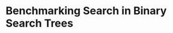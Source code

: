 # Benchmarking Search in Binary Search Trees

<!-- ## TLDR -->

<!-- The exact same binary tree search algorithm can perform 60% better or worse -->
<!-- depending on several factors.  Factors include: compiler used (i.e. the -->
<!-- code it chooses to emit), the memory layout of the tree itself, and the -->
<!-- access pattern.  At the level of the level of the CPU and memory subsystem, -->
<!-- things boil down to cache effects and branch prediction. -->

<!-- ## Building -->

<!-- You need cmake and both gcc and clang installed installed.  Then do this: -->

<!-- ```sh -->
<!-- ./doitall.sh -->
<!-- ``` -->

<!-- ...or read that script for details. -->

<!-- ## What this tests -->

<!-- This tests accessing "perfectly balanced" binary trees.  These are trees -->
<!-- where no node with one child has a grandchild. -->

<!-- Two details are then varried: the memory layout of the nodes themselves, -->
<!-- and the access pattern. -->

<!-- Nodes are allocated continuously in an array.  Two memory layouts within -->
<!-- this array are used: "ideal" and uniformly randomized.  The ideal layout -->
<!-- places the root node at index zero, then its two children at indices 1 and -->
<!-- 2, then their children at indices 3 through 7, and so on.  The randomized -->
<!-- layout places nodes randomly within the array. -->

<!-- The access patterns are either ascending or uniformly random. -->

<!-- ## Expected Results -->

<!-- I began with one question and two hypotheses: -->

<!-- 1. I had no idea how gcc and clang would affect behavior, but I expected an -->
<!--    impact. -->
<!-- 2. I expected randomized memory layouts to have a slight negative impact. -->
<!-- 3. I expected randomized lookup patterns to be significantly worse than -->
<!--    ascending. -->

<!-- ## Results -->

<!-- When comparing `A` and `B` we'll use the formula `(B - A) / A`, which gives -->
<!-- a percentage gain or loss from `A`.  Positive numbers mean `A` is faster, -->
<!-- negative `B`. -->

<!-- This benchmark was a significant win for gcc overall, with gcc showing an -->
<!-- overall improvement of 24% over clang (geometric mean).  The interesting -->
<!-- part is that the overall geometric mean varies by size of the tree: -->

<!-- | tree size | clang -vs- gcc | -->
<!-- |-----------|----------------| -->
<!-- |       10  | gcc 22% slower | -->
<!-- |       50  | gcc 4% slower  | -->
<!-- |      100  | gcc 14% faster | -->
<!-- |    10000  | gcc 53% faster | -->
<!-- |  1000000  | gcc 45% faster | -->

<!--  weighs -->
<!-- smaller trees more heavily than larger.  Looking at trees with 1M nodes, -->
<!-- gcc improves timings by a factor of -0.59, and further limiting to -->
<!-- Random/Random trees with 1M nodes gcc wins by -0.66.  Depending on how I -->
<!-- weighted things, the gcc improved over clang between 16% and 63%, except -->
<!-- for very small trees (<=50 nodes) where it was a wash. -->

<!-- To my surprise, switching from "ideal" memory layouts to randomized ones is -->
<!-- about a 20% performance hit, but that isn't the whole story.  For smaller -->
<!-- trees, it is a wash.  It makes a difference only in larger trees, where it -->
<!-- was nearly a 50% performance hit. -->

<!-- Switching from uniformly random access patterns to ascending is about a -->
<!-- 13% performance hit. -->

<!-- ## Why The Gcc Builds Were Faster -->

<!-- Gcc uses a branching strategy whereas Clang uses conditional moves. -->

<!-- ### Gcc -->
<!-- ```asm -->
<!-- LowerBound(Node*, long): -->
<!--   xor ecx, ecx -->
<!-- .WHILE_X_NOT_NULL: -->
<!--   test rdi, rdi -->
<!--   je .RETURN_LOWER -->
<!-- .X_NOT_NULL: -->
<!--   mov rax, QWORD PTR [rdi] -->
<!--   mov rdx, QWORD PTR [rdi+8] -->
<!--   cmp rsi, QWORD PTR [rdi+16] -->
<!--   jg .ASSIGN_X_TO_LOWER_AND_XLEFT_TO_X -->
<!--   mov rdi, rdx -->
<!--   test rdi, rdi -->
<!--   jne .X_NOT_NULL -->
<!-- .RETURN_LOWER: -->
<!--   mov rax, rcx -->
<!--   ret -->
<!-- .ASSIGN_X_TO_LOWER_AND_XLEFT_TO_X: -->
<!--   mov rcx, rdi -->
<!--   mov rdi, rax -->
<!--   jmp .WHILE_X_NOT_NULL -->
<!-- ``` -->

<!-- ### Clang -->
<!-- ```asm -->
<!-- LowerBound(Node*, long): # @LowerBound(Node*, long) -->
<!--   xor eax, eax -->
<!--   test rdi, rdi -->
<!--   je .RETURN -->
<!-- .WHILE_X_NOT_NULL: -->
<!--   lea rcx, [rdi + 8] -->
<!--   cmp qword ptr [rdi + 16], rsi -->
<!--   cmovl rcx, rdi -->
<!--   cmovl rax, rdi -->
<!--   mov rdi, qword ptr [rcx] -->
<!--   test rdi, rdi -->
<!--   jne .WHILE_X_NOT_NULL -->
<!-- .RETURN: -->
<!--   ret -->
<!-- ``` -->

<!-- ## blah  -->


<!-- On my desktop the improvement was a 16% reduction. -->

<!-- See "OVERALL_GEOMEAN" at the end of the output below. -->

<!-- ```sh -->
<!-- % taskset -c 0 ./build/_deps/googlebenchmark-src/tools/compare.py benchmarks ./build_clang/Release/lower_bound ./build/Release/lower_bound  --benchmark_repetitions=10 -->
<!-- RUNNING: ./build_clang/Release/lower_bound --benchmark_repetitions=10 --benchmark_out=/tmp/tmpfqrxcuy9 -->
<!-- 2022-09-07T12:45:10-07:00 -->
<!-- Running ./build_clang/Release/lower_bound -->
<!-- Run on (4 X 2494.27 MHz CPU s) -->
<!-- CPU Caches: -->
<!--   L1 Data 32 KiB (x2) -->
<!--   L1 Instruction 32 KiB (x2) -->
<!--   L2 Unified 256 KiB (x2) -->
<!--   L3 Unified 3072 KiB (x1) -->
<!-- Load Average: 1.17, 1.01, 0.95 -->
<!-- ----------------------------------------------------------------------- -->
<!-- Benchmark                             Time             CPU   Iterations -->
<!-- ----------------------------------------------------------------------- -->
<!-- BM_LowerBound/8                    5.30 ns         5.27 ns    133089480 -->
<!-- BM_LowerBound/8                    5.31 ns         5.27 ns    133089480 -->
<!-- BM_LowerBound/8                    5.54 ns         5.50 ns    133089480 -->
<!-- BM_LowerBound/8                    5.31 ns         5.29 ns    133089480 -->
<!-- BM_LowerBound/8                    5.31 ns         5.29 ns    133089480 -->
<!-- BM_LowerBound/8                    5.39 ns         5.36 ns    133089480 -->
<!-- BM_LowerBound/8                    5.30 ns         5.28 ns    133089480 -->
<!-- BM_LowerBound/8                    5.27 ns         5.25 ns    133089480 -->
<!-- BM_LowerBound/8                    5.50 ns         5.47 ns    133089480 -->
<!-- BM_LowerBound/8                    5.31 ns         5.27 ns    133089480 -->
<!-- BM_LowerBound/8_mean               5.35 ns         5.32 ns           10 -->
<!-- BM_LowerBound/8_median             5.31 ns         5.28 ns           10 -->
<!-- BM_LowerBound/8_stddev            0.093 ns        0.089 ns           10 -->
<!-- BM_LowerBound/8_cv                 1.73 %          1.67 %            10 -->
<!-- BM_LowerBound/64                   11.3 ns         11.2 ns     57286272 -->
<!-- BM_LowerBound/64                   10.9 ns         10.9 ns     57286272 -->
<!-- BM_LowerBound/64                   10.9 ns         10.9 ns     57286272 -->
<!-- BM_LowerBound/64                   10.8 ns         10.8 ns     57286272 -->
<!-- BM_LowerBound/64                   10.6 ns         10.5 ns     57286272 -->
<!-- BM_LowerBound/64                   10.4 ns         10.4 ns     57286272 -->
<!-- BM_LowerBound/64                   10.5 ns         10.5 ns     57286272 -->
<!-- BM_LowerBound/64                   10.4 ns         10.4 ns     57286272 -->
<!-- BM_LowerBound/64                   10.2 ns         10.2 ns     57286272 -->
<!-- BM_LowerBound/64                   10.5 ns         10.5 ns     57286272 -->
<!-- BM_LowerBound/64_mean              10.7 ns         10.6 ns           10 -->
<!-- BM_LowerBound/64_median            10.6 ns         10.5 ns           10 -->
<!-- BM_LowerBound/64_stddev           0.311 ns        0.307 ns           10 -->
<!-- BM_LowerBound/64_cv                2.91 %          2.89 %            10 -->
<!-- BM_LowerBound/512                  28.3 ns         28.2 ns     24367616 -->
<!-- BM_LowerBound/512                  28.2 ns         28.1 ns     24367616 -->
<!-- BM_LowerBound/512                  28.2 ns         28.1 ns     24367616 -->
<!-- BM_LowerBound/512                  28.3 ns         28.2 ns     24367616 -->
<!-- BM_LowerBound/512                  28.2 ns         28.1 ns     24367616 -->
<!-- BM_LowerBound/512                  28.1 ns         28.1 ns     24367616 -->
<!-- BM_LowerBound/512                  28.2 ns         28.2 ns     24367616 -->
<!-- BM_LowerBound/512                  28.1 ns         28.0 ns     24367616 -->
<!-- BM_LowerBound/512                  28.1 ns         28.0 ns     24367616 -->
<!-- BM_LowerBound/512                  28.2 ns         28.1 ns     24367616 -->
<!-- BM_LowerBound/512_mean             28.2 ns         28.1 ns           10 -->
<!-- BM_LowerBound/512_median           28.2 ns         28.1 ns           10 -->
<!-- BM_LowerBound/512_stddev          0.066 ns        0.063 ns           10 -->
<!-- BM_LowerBound/512_cv               0.23 %          0.22 %            10 -->
<!-- BM_LowerBound/4096                 41.7 ns         41.6 ns     16502784 -->
<!-- BM_LowerBound/4096                 41.8 ns         41.7 ns     16502784 -->
<!-- BM_LowerBound/4096                 42.3 ns         42.0 ns     16502784 -->
<!-- BM_LowerBound/4096                 41.8 ns         41.7 ns     16502784 -->
<!-- BM_LowerBound/4096                 42.4 ns         42.2 ns     16502784 -->
<!-- BM_LowerBound/4096                 41.7 ns         41.6 ns     16502784 -->
<!-- BM_LowerBound/4096                 42.0 ns         41.8 ns     16502784 -->
<!-- BM_LowerBound/4096                 41.8 ns         41.7 ns     16502784 -->
<!-- BM_LowerBound/4096                 41.9 ns         41.8 ns     16502784 -->
<!-- BM_LowerBound/4096                 41.9 ns         41.8 ns     16502784 -->
<!-- BM_LowerBound/4096_mean            41.9 ns         41.8 ns           10 -->
<!-- BM_LowerBound/4096_median          41.9 ns         41.7 ns           10 -->
<!-- BM_LowerBound/4096_stddev         0.223 ns        0.184 ns           10 -->
<!-- BM_LowerBound/4096_cv              0.53 %          0.44 %            10 -->
<!-- BM_LowerBound/32768                53.9 ns         53.7 ns     12910592 -->
<!-- BM_LowerBound/32768                58.1 ns         57.9 ns     12910592 -->
<!-- BM_LowerBound/32768                53.8 ns         53.6 ns     12910592 -->
<!-- BM_LowerBound/32768                54.3 ns         54.2 ns     12910592 -->
<!-- BM_LowerBound/32768                54.2 ns         54.0 ns     12910592 -->
<!-- BM_LowerBound/32768                53.5 ns         53.4 ns     12910592 -->
<!-- BM_LowerBound/32768                53.7 ns         53.5 ns     12910592 -->
<!-- BM_LowerBound/32768                53.6 ns         53.5 ns     12910592 -->
<!-- BM_LowerBound/32768                53.8 ns         53.7 ns     12910592 -->
<!-- BM_LowerBound/32768                53.8 ns         53.6 ns     12910592 -->
<!-- BM_LowerBound/32768_mean           54.3 ns         54.1 ns           10 -->
<!-- BM_LowerBound/32768_median         53.8 ns         53.7 ns           10 -->
<!-- BM_LowerBound/32768_stddev         1.37 ns         1.36 ns           10 -->
<!-- BM_LowerBound/32768_cv             2.53 %          2.51 %            10 -->
<!-- BM_LowerBound/262144               94.0 ns         93.7 ns      7864320 -->
<!-- BM_LowerBound/262144               92.7 ns         92.4 ns      7864320 -->
<!-- BM_LowerBound/262144               89.9 ns         89.6 ns      7864320 -->
<!-- BM_LowerBound/262144               91.7 ns         91.4 ns      7864320 -->
<!-- BM_LowerBound/262144               90.1 ns         89.9 ns      7864320 -->
<!-- BM_LowerBound/262144               90.1 ns         89.8 ns      7864320 -->
<!-- BM_LowerBound/262144               90.7 ns         90.4 ns      7864320 -->
<!-- BM_LowerBound/262144               90.5 ns         90.3 ns      7864320 -->
<!-- BM_LowerBound/262144               90.4 ns         90.1 ns      7864320 -->
<!-- BM_LowerBound/262144               90.5 ns         90.2 ns      7864320 -->
<!-- BM_LowerBound/262144_mean          91.1 ns         90.8 ns           10 -->
<!-- BM_LowerBound/262144_median        90.5 ns         90.2 ns           10 -->
<!-- BM_LowerBound/262144_stddev        1.33 ns         1.32 ns           10 -->
<!-- BM_LowerBound/262144_cv            1.46 %          1.45 %            10 -->
<!-- BM_LowerBound/1048576               112 ns          112 ns      6291456 -->
<!-- BM_LowerBound/1048576               141 ns          140 ns      6291456 -->
<!-- BM_LowerBound/1048576               118 ns          118 ns      6291456 -->
<!-- BM_LowerBound/1048576               108 ns          108 ns      6291456 -->
<!-- BM_LowerBound/1048576               134 ns          133 ns      6291456 -->
<!-- BM_LowerBound/1048576               108 ns          108 ns      6291456 -->
<!-- BM_LowerBound/1048576               112 ns          112 ns      6291456 -->
<!-- BM_LowerBound/1048576               113 ns          113 ns      6291456 -->
<!-- BM_LowerBound/1048576               113 ns          113 ns      6291456 -->
<!-- BM_LowerBound/1048576               112 ns          111 ns      6291456 -->
<!-- BM_LowerBound/1048576_mean          117 ns          117 ns           10 -->
<!-- BM_LowerBound/1048576_median        113 ns          112 ns           10 -->
<!-- BM_LowerBound/1048576_stddev       11.2 ns         11.1 ns           10 -->
<!-- BM_LowerBound/1048576_cv           9.52 %          9.51 %            10 -->
<!-- RUNNING: ./build/Release/lower_bound --benchmark_repetitions=10 --benchmark_out=/tmp/tmp8sfgil6s -->
<!-- 2022-09-07T12:46:02-07:00 -->
<!-- Running ./build/Release/lower_bound -->
<!-- Run on (4 X 2494.26 MHz CPU s) -->
<!-- CPU Caches: -->
<!--   L1 Data 32 KiB (x2) -->
<!--   L1 Instruction 32 KiB (x2) -->
<!--   L2 Unified 256 KiB (x2) -->
<!--   L3 Unified 3072 KiB (x1) -->
<!-- Load Average: 1.07, 1.01, 0.95 -->
<!-- ----------------------------------------------------------------------- -->
<!-- Benchmark                             Time             CPU   Iterations -->
<!-- ----------------------------------------------------------------------- -->
<!-- BM_LowerBound/8                    5.65 ns         5.64 ns    123227648 -->
<!-- BM_LowerBound/8                    5.65 ns         5.64 ns    123227648 -->
<!-- BM_LowerBound/8                    5.70 ns         5.69 ns    123227648 -->
<!-- BM_LowerBound/8                    5.65 ns         5.64 ns    123227648 -->
<!-- BM_LowerBound/8                    5.66 ns         5.64 ns    123227648 -->
<!-- BM_LowerBound/8                    5.68 ns         5.66 ns    123227648 -->
<!-- BM_LowerBound/8                    5.68 ns         5.67 ns    123227648 -->
<!-- BM_LowerBound/8                    5.66 ns         5.65 ns    123227648 -->
<!-- BM_LowerBound/8                    5.68 ns         5.66 ns    123227648 -->
<!-- BM_LowerBound/8                    5.70 ns         5.68 ns    123227648 -->
<!-- BM_LowerBound/8_mean               5.67 ns         5.66 ns           10 -->
<!-- BM_LowerBound/8_median             5.67 ns         5.65 ns           10 -->
<!-- BM_LowerBound/8_stddev            0.019 ns        0.018 ns           10 -->
<!-- BM_LowerBound/8_cv                 0.34 %          0.32 %            10 -->
<!-- BM_LowerBound/64                   9.07 ns         9.02 ns     71946048 -->
<!-- BM_LowerBound/64                   8.90 ns         8.88 ns     71946048 -->
<!-- BM_LowerBound/64                   8.88 ns         8.86 ns     71946048 -->
<!-- BM_LowerBound/64                   8.96 ns         8.93 ns     71946048 -->
<!-- BM_LowerBound/64                   8.93 ns         8.90 ns     71946048 -->
<!-- BM_LowerBound/64                   8.91 ns         8.88 ns     71946048 -->
<!-- BM_LowerBound/64                   8.92 ns         8.89 ns     71946048 -->
<!-- BM_LowerBound/64                   8.92 ns         8.89 ns     71946048 -->
<!-- BM_LowerBound/64                   8.88 ns         8.85 ns     71946048 -->
<!-- BM_LowerBound/64                   8.92 ns         8.90 ns     71946048 -->
<!-- BM_LowerBound/64_mean              8.93 ns         8.90 ns           10 -->
<!-- BM_LowerBound/64_median            8.92 ns         8.89 ns           10 -->
<!-- BM_LowerBound/64_stddev           0.055 ns        0.048 ns           10 -->
<!-- BM_LowerBound/64_cv                0.62 %          0.54 %            10 -->
<!-- BM_LowerBound/512                  14.0 ns         13.9 ns     49075712 -->
<!-- BM_LowerBound/512                  13.7 ns         13.7 ns     49075712 -->
<!-- BM_LowerBound/512                  15.5 ns         15.4 ns     49075712 -->
<!-- BM_LowerBound/512                  13.9 ns         13.8 ns     49075712 -->
<!-- BM_LowerBound/512                  13.8 ns         13.8 ns     49075712 -->
<!-- BM_LowerBound/512                  13.8 ns         13.7 ns     49075712 -->
<!-- BM_LowerBound/512                  13.7 ns         13.6 ns     49075712 -->
<!-- BM_LowerBound/512                  13.8 ns         13.8 ns     49075712 -->
<!-- BM_LowerBound/512                  13.7 ns         13.7 ns     49075712 -->
<!-- BM_LowerBound/512                  13.8 ns         13.8 ns     49075712 -->
<!-- BM_LowerBound/512_mean             14.0 ns         13.9 ns           10 -->
<!-- BM_LowerBound/512_median           13.8 ns         13.8 ns           10 -->
<!-- BM_LowerBound/512_stddev          0.535 ns        0.514 ns           10 -->
<!-- BM_LowerBound/512_cv               3.83 %          3.69 %            10 -->
<!-- BM_LowerBound/4096                 16.9 ns         16.8 ns     38821888 -->
<!-- BM_LowerBound/4096                 16.8 ns         16.7 ns     38821888 -->
<!-- BM_LowerBound/4096                 17.3 ns         17.1 ns     38821888 -->
<!-- BM_LowerBound/4096                 16.9 ns         16.8 ns     38821888 -->
<!-- BM_LowerBound/4096                 16.8 ns         16.7 ns     38821888 -->
<!-- BM_LowerBound/4096                 16.8 ns         16.7 ns     38821888 -->
<!-- BM_LowerBound/4096                 16.9 ns         16.8 ns     38821888 -->
<!-- BM_LowerBound/4096                 16.7 ns         16.7 ns     38821888 -->
<!-- BM_LowerBound/4096                 16.7 ns         16.7 ns     38821888 -->
<!-- BM_LowerBound/4096                 16.8 ns         16.7 ns     38821888 -->
<!-- BM_LowerBound/4096_mean            16.8 ns         16.8 ns           10 -->
<!-- BM_LowerBound/4096_median          16.8 ns         16.7 ns           10 -->
<!-- BM_LowerBound/4096_stddev         0.155 ns        0.137 ns           10 -->
<!-- BM_LowerBound/4096_cv              0.92 %          0.81 %            10 -->
<!-- BM_LowerBound/32768                20.9 ns         20.8 ns     29065216 -->
<!-- BM_LowerBound/32768                20.7 ns         20.7 ns     29065216 -->
<!-- BM_LowerBound/32768                20.6 ns         20.5 ns     29065216 -->
<!-- BM_LowerBound/32768                20.5 ns         20.5 ns     29065216 -->
<!-- BM_LowerBound/32768                20.5 ns         20.4 ns     29065216 -->
<!-- BM_LowerBound/32768                20.6 ns         20.5 ns     29065216 -->
<!-- BM_LowerBound/32768                20.6 ns         20.5 ns     29065216 -->
<!-- BM_LowerBound/32768                20.5 ns         20.4 ns     29065216 -->
<!-- BM_LowerBound/32768                20.8 ns         20.7 ns     29065216 -->
<!-- BM_LowerBound/32768                20.9 ns         20.8 ns     29065216 -->
<!-- BM_LowerBound/32768_mean           20.7 ns         20.6 ns           10 -->
<!-- BM_LowerBound/32768_median         20.6 ns         20.5 ns           10 -->
<!-- BM_LowerBound/32768_stddev        0.172 ns        0.158 ns           10 -->
<!-- BM_LowerBound/32768_cv             0.83 %          0.77 %            10 -->
<!-- BM_LowerBound/262144               54.8 ns         54.6 ns     14155776 -->
<!-- BM_LowerBound/262144               53.5 ns         53.3 ns     14155776 -->
<!-- BM_LowerBound/262144               50.2 ns         50.1 ns     14155776 -->
<!-- BM_LowerBound/262144               54.3 ns         54.2 ns     14155776 -->
<!-- BM_LowerBound/262144               49.7 ns         49.5 ns     14155776 -->
<!-- BM_LowerBound/262144               49.5 ns         49.2 ns     14155776 -->
<!-- BM_LowerBound/262144               49.4 ns         49.3 ns     14155776 -->
<!-- BM_LowerBound/262144               49.4 ns         49.2 ns     14155776 -->
<!-- BM_LowerBound/262144               49.8 ns         49.7 ns     14155776 -->
<!-- BM_LowerBound/262144               49.4 ns         49.2 ns     14155776 -->
<!-- BM_LowerBound/262144_mean          51.0 ns         50.8 ns           10 -->
<!-- BM_LowerBound/262144_median        49.8 ns         49.6 ns           10 -->
<!-- BM_LowerBound/262144_stddev        2.24 ns         2.25 ns           10 -->
<!-- BM_LowerBound/262144_cv            4.39 %          4.42 %            10 -->
<!-- BM_LowerBound/1048576              72.2 ns         72.0 ns     10485760 -->
<!-- BM_LowerBound/1048576              74.0 ns         73.8 ns     10485760 -->
<!-- BM_LowerBound/1048576              75.2 ns         74.9 ns     10485760 -->
<!-- BM_LowerBound/1048576              75.0 ns         74.5 ns     10485760 -->
<!-- BM_LowerBound/1048576              77.6 ns         77.3 ns     10485760 -->
<!-- BM_LowerBound/1048576              72.8 ns         72.6 ns     10485760 -->
<!-- BM_LowerBound/1048576              73.2 ns         73.0 ns     10485760 -->
<!-- BM_LowerBound/1048576              73.5 ns         73.3 ns     10485760 -->
<!-- BM_LowerBound/1048576              73.6 ns         73.4 ns     10485760 -->
<!-- BM_LowerBound/1048576              73.3 ns         73.1 ns     10485760 -->
<!-- BM_LowerBound/1048576_mean         74.1 ns         73.8 ns           10 -->
<!-- BM_LowerBound/1048576_median       73.6 ns         73.3 ns           10 -->
<!-- BM_LowerBound/1048576_stddev       1.56 ns         1.51 ns           10 -->
<!-- BM_LowerBound/1048576_cv           2.11 %          2.04 %            10 -->
<!-- Comparing ./build_clang/Release/lower_bound to ./build/Release/lower_bound -->
<!-- Benchmark                                      Time             CPU      Time Old      Time New       CPU Old       CPU New -->
<!-- --------------------------------------------------------------------------------------------------------------------------- -->
<!-- BM_LowerBound/8                             +0.0662         +0.0697             5             6             5             6 -->
<!-- BM_LowerBound/8                             +0.0655         +0.0697             5             6             5             6 -->
<!-- BM_LowerBound/8                             +0.0297         +0.0336             6             6             6             6 -->
<!-- BM_LowerBound/8                             +0.0654         +0.0669             5             6             5             6 -->
<!-- BM_LowerBound/8                             +0.0645         +0.0662             5             6             5             6 -->
<!-- BM_LowerBound/8                             +0.0547         +0.0568             5             6             5             6 -->
<!-- BM_LowerBound/8                             +0.0720         +0.0736             5             6             5             6 -->
<!-- BM_LowerBound/8                             +0.0744         +0.0751             5             6             5             6 -->
<!-- BM_LowerBound/8                             +0.0328         +0.0358             5             6             5             6 -->
<!-- BM_LowerBound/8                             +0.0740         +0.0774             5             6             5             6 -->
<!-- BM_LowerBound/8_pvalue                       0.0002          0.0002      U Test, Repetitions: 10 vs 10 -->
<!-- BM_LowerBound/8_mean                        +0.0597         +0.0623             5             6             5             6 -->
<!-- BM_LowerBound/8_median                      +0.0687         +0.0706             5             6             5             6 -->
<!-- BM_LowerBound/8_stddev                      -0.7901         -0.7966             0             0             0             0 -->
<!-- BM_LowerBound/8_cv                          -0.8019         -0.8085             0             0             0             0 -->
<!-- BM_LowerBound/64                            -0.1962         -0.1968            11             9            11             9 -->
<!-- BM_LowerBound/64                            -0.1844         -0.1839            11             9            11             9 -->
<!-- BM_LowerBound/64                            -0.1849         -0.1839            11             9            11             9 -->
<!-- BM_LowerBound/64                            -0.1736         -0.1740            11             9            11             9 -->
<!-- BM_LowerBound/64                            -0.1552         -0.1540            11             9            11             9 -->
<!-- BM_LowerBound/64                            -0.1449         -0.1441            10             9            10             9 -->
<!-- BM_LowerBound/64                            -0.1542         -0.1542            11             9            11             9 -->
<!-- BM_LowerBound/64                            -0.1453         -0.1450            10             9            10             9 -->
<!-- BM_LowerBound/64                            -0.1340         -0.1337            10             9            10             9 -->
<!-- BM_LowerBound/64                            -0.1500         -0.1495            10             9            10             9 -->
<!-- BM_LowerBound/64_pvalue                      0.0002          0.0002      U Test, Repetitions: 10 vs 10 -->
<!-- BM_LowerBound/64_mean                       -0.1628         -0.1625            11             9            11             9 -->
<!-- BM_LowerBound/64_median                     -0.1554         -0.1547            11             9            11             9 -->
<!-- BM_LowerBound/64_stddev                     -0.8225         -0.8439             0             0             0             0 -->
<!-- BM_LowerBound/64_cv                         -0.7879         -0.8136             0             0             0             0 -->
<!-- BM_LowerBound/512                           -0.5057         -0.5056            28            14            28            14 -->
<!-- BM_LowerBound/512                           -0.5134         -0.5135            28            14            28            14 -->
<!-- BM_LowerBound/512                           -0.4519         -0.4541            28            15            28            15 -->
<!-- BM_LowerBound/512                           -0.5073         -0.5091            28            14            28            14 -->
<!-- BM_LowerBound/512                           -0.5107         -0.5108            28            14            28            14 -->
<!-- BM_LowerBound/512                           -0.5105         -0.5108            28            14            28            14 -->
<!-- BM_LowerBound/512                           -0.5158         -0.5158            28            14            28            14 -->
<!-- BM_LowerBound/512                           -0.5084         -0.5086            28            14            28            14 -->
<!-- BM_LowerBound/512                           -0.5118         -0.5117            28            14            28            14 -->
<!-- BM_LowerBound/512                           -0.5100         -0.5098            28            14            28            14 -->
<!-- BM_LowerBound/512_pvalue                     0.0002          0.0002      U Test, Repetitions: 10 vs 10 -->
<!-- BM_LowerBound/512_mean                      -0.5046         -0.5050            28            14            28            14 -->
<!-- BM_LowerBound/512_median                    -0.5106         -0.5106            28            14            28            14 -->
<!-- BM_LowerBound/512_stddev                    +7.0911         +7.1346             0             1             0             1 -->
<!-- BM_LowerBound/512_cv                       +15.3312        +15.4326             0             0             0             0 -->
<!-- BM_LowerBound/4096                          -0.5949         -0.5954            42            17            42            17 -->
<!-- BM_LowerBound/4096                          -0.5986         -0.5987            42            17            42            17 -->
<!-- BM_LowerBound/4096                          -0.5917         -0.5915            42            17            42            17 -->
<!-- BM_LowerBound/4096                          -0.5965         -0.5966            42            17            42            17 -->
<!-- BM_LowerBound/4096                          -0.6044         -0.6037            42            17            42            17 -->
<!-- BM_LowerBound/4096                          -0.5976         -0.5977            42            17            42            17 -->
<!-- BM_LowerBound/4096                          -0.5978         -0.5977            42            17            42            17 -->
<!-- BM_LowerBound/4096                          -0.6001         -0.5999            42            17            42            17 -->
<!-- BM_LowerBound/4096                          -0.6010         -0.6008            42            17            42            17 -->
<!-- BM_LowerBound/4096                          -0.5993         -0.5993            42            17            42            17 -->
<!-- BM_LowerBound/4096_pvalue                    0.0002          0.0002      U Test, Repetitions: 10 vs 10 -->
<!-- BM_LowerBound/4096_mean                     -0.5982         -0.5981            42            17            42            17 -->
<!-- BM_LowerBound/4096_median                   -0.5991         -0.5991            42            17            42            17 -->
<!-- BM_LowerBound/4096_stddev                   -0.3065         -0.2585             0             0             0             0 -->
<!-- BM_LowerBound/4096_cv                       +0.7259         +0.8451             0             0             0             0 -->
<!-- BM_LowerBound/32768                         -0.6120         -0.6124            54            21            54            21 -->
<!-- BM_LowerBound/32768                         -0.6435         -0.6432            58            21            58            21 -->
<!-- BM_LowerBound/32768                         -0.6173         -0.6173            54            21            54            21 -->
<!-- BM_LowerBound/32768                         -0.6220         -0.6220            54            21            54            20 -->
<!-- BM_LowerBound/32768                         -0.6220         -0.6220            54            20            54            20 -->
<!-- BM_LowerBound/32768                         -0.6157         -0.6157            54            21            53            21 -->
<!-- BM_LowerBound/32768                         -0.6173         -0.6169            54            21            53            20 -->
<!-- BM_LowerBound/32768                         -0.6176         -0.6177            54            21            53            20 -->
<!-- BM_LowerBound/32768                         -0.6135         -0.6136            54            21            54            21 -->
<!-- BM_LowerBound/32768                         -0.6107         -0.6114            54            21            54            21 -->
<!-- BM_LowerBound/32768_pvalue                   0.0002          0.0002      U Test, Repetitions: 10 vs 10 -->
<!-- BM_LowerBound/32768_mean                    -0.6194         -0.6194            54            21            54            21 -->
<!-- BM_LowerBound/32768_median                  -0.6176         -0.6178            54            21            54            21 -->
<!-- BM_LowerBound/32768_stddev                  -0.8748         -0.8834             1             0             1             0 -->
<!-- BM_LowerBound/32768_cv                      -0.6711         -0.6935             0             0             0             0 -->
<!-- BM_LowerBound/262144                        -0.4174         -0.4170            94            55            94            55 -->
<!-- BM_LowerBound/262144                        -0.4231         -0.4231            93            53            92            53 -->
<!-- BM_LowerBound/262144                        -0.4417         -0.4416            90            50            90            50 -->
<!-- BM_LowerBound/262144                        -0.4076         -0.4075            92            54            91            54 -->
<!-- BM_LowerBound/262144                        -0.4485         -0.4491            90            50            90            50 -->
<!-- BM_LowerBound/262144                        -0.4510         -0.4522            90            49            90            49 -->
<!-- BM_LowerBound/262144                        -0.4550         -0.4551            91            49            90            49 -->
<!-- BM_LowerBound/262144                        -0.4546         -0.4547            91            49            90            49 -->
<!-- BM_LowerBound/262144                        -0.4491         -0.4492            90            50            90            50 -->
<!-- BM_LowerBound/262144                        -0.4546         -0.4541            91            49            90            49 -->
<!-- BM_LowerBound/262144_pvalue                  0.0002          0.0002      U Test, Repetitions: 10 vs 10 -->
<!-- BM_LowerBound/262144_mean                   -0.4401         -0.4402            91            51            91            51 -->
<!-- BM_LowerBound/262144_median                 -0.4505         -0.4505            91            50            90            50 -->
<!-- BM_LowerBound/262144_stddev                 +0.6832         +0.7082             1             2             1             2 -->
<!-- BM_LowerBound/262144_cv                     +2.0061         +2.0514             0             0             0             0 -->
<!-- BM_LowerBound/1048576                       -0.3574         -0.3569           112            72           112            72 -->
<!-- BM_LowerBound/1048576                       -0.4747         -0.4742           141            74           140            74 -->
<!-- BM_LowerBound/1048576                       -0.3650         -0.3662           118            75           118            75 -->
<!-- BM_LowerBound/1048576                       -0.3063         -0.3082           108            75           108            75 -->
<!-- BM_LowerBound/1048576                       -0.4197         -0.4205           134            78           133            77 -->
<!-- BM_LowerBound/1048576                       -0.3255         -0.3258           108            73           108            73 -->
<!-- BM_LowerBound/1048576                       -0.3488         -0.3479           112            73           112            73 -->
<!-- BM_LowerBound/1048576                       -0.3497         -0.3494           113            74           113            73 -->
<!-- BM_LowerBound/1048576                       -0.3490         -0.3483           113            74           113            73 -->
<!-- BM_LowerBound/1048576                       -0.3448         -0.3445           112            73           111            73 -->
<!-- BM_LowerBound/1048576_pvalue                 0.0002          0.0002      U Test, Repetitions: 10 vs 10 -->
<!-- BM_LowerBound/1048576_mean                  -0.3682         -0.3683           117            74           117            74 -->
<!-- BM_LowerBound/1048576_median                -0.3475         -0.3468           113            74           112            73 -->
<!-- BM_LowerBound/1048576_stddev                -0.8601         -0.8644            11             2            11             2 -->
<!-- BM_LowerBound/1048576_cv                    -0.7785         -0.7853             0             0             0             0 -->
<!-- OVERALL_GEOMEAN                             -0.4307         -0.4301             0             0             0             0 -->
<!-- ``` -->

